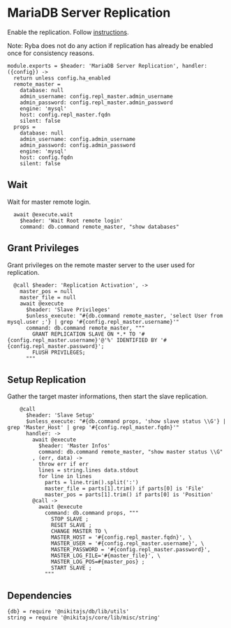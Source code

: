 
# MariaDB Server Replication

Enable the replication.
Follow [instructions](https://www.digitalocean.com/community/tutorials/how-to-set-up-master-slave-replication-in-mysql).

Note: Ryba does not do any action if replication has already be enabled once for
consistency reasons.

    module.exports = $header: 'MariaDB Server Replication', handler: ({config}) ->
      return unless config.ha_enabled
      remote_master =
        database: null
        admin_username: config.repl_master.admin_username
        admin_password: config.repl_master.admin_password
        engine: 'mysql'
        host: config.repl_master.fqdn
        silent: false
      props =
        database: null
        admin_username: config.admin_username
        admin_password: config.admin_password
        engine: 'mysql'
        host: config.fqdn
        silent: false

## Wait

Wait for master remote login.
      
      await @execute.wait
        $header: 'Wait Root remote login'
        command: db.command remote_master, "show databases"

## Grant Privileges

Grant privileges on the remote master server to the user used for replication.

      @call $header: 'Replication Activation', ->
        master_pos = null
        master_file = null
        await @execute
          $header: 'Slave Privileges'
          $unless_execute: "#{db.command remote_master, 'select User from mysql.user ;'} | grep '#{config.repl_master.username}'"
          command: db.command remote_master, """
            GRANT REPLICATION SLAVE ON *.* TO '#{config.repl_master.username}'@'%' IDENTIFIED BY '#{config.repl_master.password}';
            FLUSH PRIVILEGES;
          """

## Setup Replication

Gather the target master informations, then start the slave replication.

        @call
          $header: 'Slave Setup'
          $unless_execute: "#{db.command props, 'show slave status \\G'} | grep 'Master_Host' | grep '#{config.repl_master.fqdn}'"
          handler: ->
            await @execute
              $header: 'Master Infos'
              command: db.command remote_master, "show master status \\G"
            , (err, data) ->
              throw err if err
              lines = string.lines data.stdout
              for line in lines
                parts = line.trim().split(':')
                master_file = parts[1].trim() if parts[0] is 'File'
                master_pos = parts[1].trim() if parts[0] is 'Position'
            @call ->
              await @execute
                command: db.command props, """
                  STOP SLAVE ;
                  RESET SLAVE ;
                  CHANGE MASTER TO \
                  MASTER_HOST = '#{config.repl_master.fqdn}', \
                  MASTER_USER = '#{config.repl_master.username}', \
                  MASTER_PASSWORD = '#{config.repl_master.password}',
                  MASTER_LOG_FILE='#{master_file}', \
                  MASTER_LOG_POS=#{master_pos} ;
                  START SLAVE ;
                """
      
## Dependencies

    {db} = require '@nikitajs/db/lib/utils'
    string = require '@nikitajs/core/lib/misc/string'
